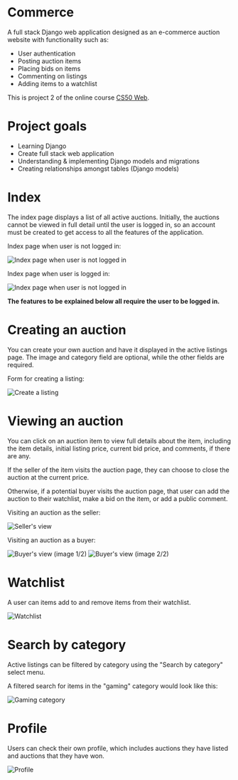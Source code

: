 # Commerce
A full stack Django web application designed as an e-commerce auction website with functionality such as:
- User authentication
- Posting auction items
- Placing bids on items
- Commenting on listings
- Adding items to a watchlist

This is project 2 of the online course [CS50 Web](https://cs50.harvard.edu/web/2020/).

# Project goals
- Learning Django
- Create full stack web application
- Understanding & implementing Django models and migrations
- Creating relationships amongst tables (Django models)

# Index
The index page displays a list of all active auctions. Initially, the auctions cannot be viewed in full detail until the user is logged in, so an account must be created to get access to all the features of the application.

Index page when user is not logged in:

![Index page when user is not logged in](static/images/index1.png)

Index page when user is logged in:

![Index page when user is not logged in](static/images/index2.png)

**The features to be explained below all require the user to be logged in.**
# Creating an auction
You can create your own auction and have it displayed in the active listings page. The image and category field are optional, while the other fields are required.

Form for creating a listing: 

![Create a listing](static/images/create.png)

# Viewing an auction
You can click on an auction item to view full details about the item, including the item details, initial listing price, current bid price, and comments, if there are any.

If the seller of the item visits the auction page, they can choose to close the auction at the current price.

Otherwise, if a potential buyer visits the auction page, that user can add the auction to their watchlist, make a bid on the item, or add a public comment.

Visiting an auction as the seller:

![Seller's view](static/images/seller.png)

Visiting an auction as a buyer:

![Buyer's view (image 1/2)](static/images/buyer1.png)
![Buyer's view (image 2/2)](static/images/buyer2.png)

# Watchlist
A user can items add to and remove items from their watchlist.

![Watchlist](static/images/watchlist.png)

# Search by category
Active listings can be filtered by category using the "Search by category" select menu.

A filtered search for items in the "gaming" category would look like this:

![Gaming category](static/images/gaming.png)

# Profile
Users can check their own profile, which includes auctions they have listed and auctions that they have won.

![Profile](static/images/profile.png)
